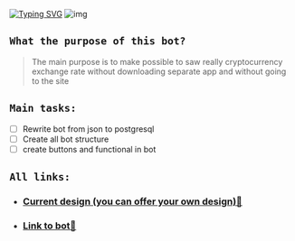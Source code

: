 [![Typing SVG](https://readme-typing-svg.demolab.com?font=Fira+Code&size=34&pause=1000&color=F7CE37&width=435&lines=Crypto+hand+project)](https://git.io/typing-svg)
![img](https://i.ibb.co/p098ZGq/photo-2023-06-23-13-09-41.jpg)

## ```What the purpose of this bot?```
> The main purpose is to make possible to saw really cryptocurrency exchange rate without downloading separate app and without going to the site



## ```Main tasks:```
- [ ] Rewrite bot from json to postgresql
- [ ] Create all bot structure
- [ ] create buttons and functional in bot

## ```All links:```
- ### [Current design (you can offer your own design)🎨](https://www.figma.com/file/ukSP82PqNmDyt3CAz2cQXs/crypto-project?type=design&node-id=0%3A1&mode=design&t=xXpiAYWumHv17oaO-1)
- ### [Link to bot🤖](https://t.me/my_ananas_bot)

